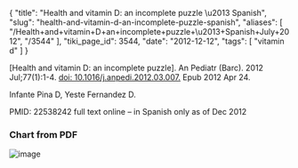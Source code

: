 {
    "title": "Health and vitamin D: an incomplete puzzle \u2013 Spanish",
    "slug": "health-and-vitamin-d-an-incomplete-puzzle-spanish",
    "aliases": [
        "/Health+and+vitamin+D+an+incomplete+puzzle+\u2013+Spanish+July+2012",
        "/3544"
    ],
    "tiki_page_id": 3544,
    "date": "2012-12-12",
    "tags": [
        "vitamin d"
    ]
}


<span>[Health and vitamin D: an incomplete puzzle]</span>. An Pediatr (Barc). 2012 Jul;77(1):1-4. [doi: 10.1016/j.anpedi.2012.03.007.](https://doi.org/10.1016/j.anpedi.2012.03.007.) Epub 2012 Apr 24.

Infante Pina D, Yeste Fernandez D.

PMID: 22538242  full text online – in Spanish only as of Dec 2012

### Chart from PDF

<img src="https://d1bk1kqxc0sym.cloudfront.net/attachments/jpeg/spanish.jpg" alt="image">